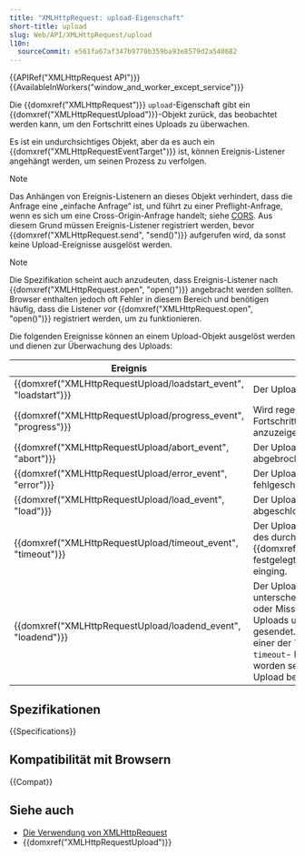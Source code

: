 ```yaml
---
title: "XMLHttpRequest: upload-Eigenschaft"
short-title: upload
slug: Web/API/XMLHttpRequest/upload
l10n:
  sourceCommit: e561fa67af347b9770b359ba93e8579d2a540682
---
```


{{APIRef("XMLHttpRequest API")}} {{AvailableInWorkers("window_and_worker_except_service")}}

Die {{domxref("XMLHttpRequest")}} `upload`-Eigenschaft gibt ein {{domxref("XMLHttpRequestUpload")}}-Objekt zurück, das beobachtet werden kann, um den Fortschritt eines Uploads zu überwachen.

Es ist ein undurchsichtiges Objekt, aber da es auch ein {{domxref("XMLHttpRequestEventTarget")}} ist, können Ereignis-Listener angehängt werden, um seinen Prozess zu verfolgen.

> [!NOTE]
> Das Anhängen von Ereignis-Listenern an dieses Objekt verhindert, dass die Anfrage eine „einfache Anfrage“ ist, und führt zu einer Preflight-Anfrage, wenn es sich um eine Cross-Origin-Anfrage handelt; siehe [CORS](/de/docs/Web/HTTP/CORS). Aus diesem Grund müssen Ereignis-Listener registriert werden, bevor {{domxref("XMLHttpRequest.send", "send()")}} aufgerufen wird, da sonst keine Upload-Ereignisse ausgelöst werden.

> [!NOTE]
> Die Spezifikation scheint auch anzudeuten, dass Ereignis-Listener nach {{domxref("XMLHttpRequest.open", "open()")}} angebracht werden sollten. Browser enthalten jedoch oft Fehler in diesem Bereich und benötigen häufig, dass die Listener _vor_ {{domxref("XMLHttpRequest.open", "open()")}} registriert werden, um zu funktionieren.

Die folgenden Ereignisse können an einem Upload-Objekt ausgelöst werden und dienen zur Überwachung des Uploads:

<table class="no-markdown">
  <thead>
    <tr>
      <th>Ereignis</th>
      <th>Beschreibung</th>
    </tr>
  </thead>
  <tbody>
    <tr>
      <td>{{domxref("XMLHttpRequestUpload/loadstart_event", "loadstart")}}</td>
      <td>Der Upload hat begonnen.</td>
    </tr>
    <tr>
      <td>{{domxref("XMLHttpRequestUpload/progress_event", "progress")}}</td>
      <td>
        Wird regelmäßig ausgeliefert, um den Fortschritt bis zu diesem Punkt anzuzeigen.
      </td>
    </tr>
    <tr>
      <td>{{domxref("XMLHttpRequestUpload/abort_event", "abort")}}</td>
      <td>Der Upload-Vorgang wurde abgebrochen.</td>
    </tr>
    <tr>
      <td>{{domxref("XMLHttpRequestUpload/error_event", "error")}}</td>
      <td>Der Upload ist aufgrund eines Fehlers fehlgeschlagen.</td>
    </tr>
    <tr>
      <td>{{domxref("XMLHttpRequestUpload/load_event", "load")}}</td>
      <td>Der Upload wurde erfolgreich abgeschlossen.</td>
    </tr>
    <tr>
      <td>{{domxref("XMLHttpRequestUpload/timeout_event", "timeout")}}</td>
      <td>
        Der Upload ist abgelaufen, da innerhalb des durch die
        {{domxref("XMLHttpRequest.timeout")}} festgelegten Zeitintervalls keine Antwort einging.
      </td>
    </tr>
    <tr>
      <td>{{domxref("XMLHttpRequestUpload/loadend_event", "loadend")}}</td>
      <td>
        Der Upload ist beendet. Dieses Ereignis unterscheidet nicht zwischen Erfolg
        oder Misserfolg und wird am Ende des Uploads unabhängig vom Ergebnis gesendet. Vor diesem Ereignis
        wird einer der <code>load</code>, <code>error</code>, <code>abort</code> oder <code>timeout</code>-
        Ereignisse bereits ausgeliefert worden sein, um anzugeben, warum der Upload beendet wurde.
      </td>
    </tr>
  </tbody>
</table>

## Spezifikationen

{{Specifications}}

## Kompatibilität mit Browsern

{{Compat}}

## Siehe auch

- [Die Verwendung von XMLHttpRequest](/de/docs/Web/API/XMLHttpRequest_API/Using_XMLHttpRequest)
- {{domxref("XMLHttpRequestUpload")}}
